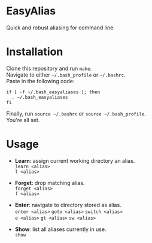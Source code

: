 # EasyAlias
Quick and robust aliasing for command line.

# Installation
Clone this repository and run ```make```. </br>
Navigate to either ```~/.bash_profile``` or ```~/.bashrc```. </br> 
Paste in the following code: </br>
```
if [ -f ~/.bash_easyaliases ]; then
  . ~/.bash_easyaliases
fi
``` 
Finally, run ```source ~/.bashrc``` or ```source ~/.bash_profile```. <br/>
You're all set.

# Usage
* **Learn**: assign current working directory an alias. </br> ```learn <alias>``` </br> ```l <alias>```

* **Forget**: drop matching alias. </br> ```forget <alias>``` </br> ```f <alias>```

* **Enter**: navigate to directory stored as alias. </br> ```enter <alias>``` ```goto <alias>```  ```switch <alias>``` </br> ```e <alias>``` ```gt <alias>``` ```sw <alias>```

* **Show**: list all aliases currently in use. </br> ```show```



 
